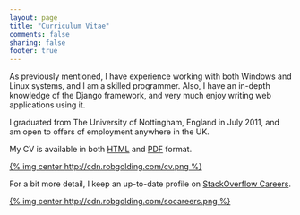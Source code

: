 ```yaml
---
layout: page
title: "Curriculum Vitae"
comments: false
sharing: false
footer: true
---
```


As previously mentioned, I have experience working with both Windows and Linux
systems, and I am a skilled programmer. Also, I have an in-depth knowledge of
the Django framework, and very much enjoy writing web applications using it.

I graduated from The University of Nottingham, England in July 2011, and am
open to offers of employment anywhere in the UK.

My CV is available in both [HTML][cv-html] and [PDF][cv-pdf] format.

[{% img center http://cdn.robgolding.com/cv.png %}][cv-pdf]

For a bit more detail, I keep an up-to-date profile on
[StackOverflow Careers][socareers].

[{% img center http://cdn.robgolding.com/socareers.png %}][socareers]

[cv-html]: http://robgolding.com.s3.amazonaws.com/CV/index.html
[cv-pdf]: http://robgolding.com.s3.amazonaws.com/CV/cv.pdf
[socareers]: http://careers.stackoverflow.com/robgolding
